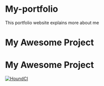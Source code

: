 # My-portfolio
This portfolio website explains more about me

# My Awesome Project

# My Awesome Project

[![HoundCI](https://img.shields.io/badge/reviewed%20by-Hound-brightgreen.svg)](https://houndci.com)


